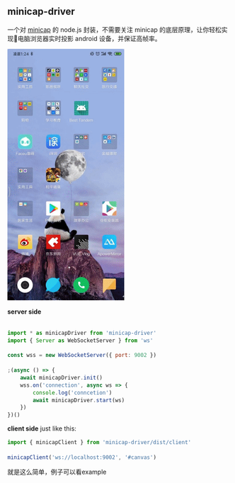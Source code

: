 ## minicap-driver

一个对 [minicap](https://github.com/openstf/minicap) 的 node.js 封装，不需要关注 minicap 的底层原理，让你轻松实现电脑浏览器实时投影 android 设备，并保证高帧率。

![](./screenshot.gif)

**server side**

```js

import * as minicapDriver from 'minicap-driver'
import { Server as WebSocketServer } from 'ws'

const wss = new WebSocketServer({ port: 9002 })

;(async () => {
	await minicapDriver.init()
	wss.on('connection', async ws => {
		console.log('conncetion')
		await minicapDriver.start(ws)
	})
})()
```

**client side** just like this:

```js
import { minicapClient } from 'minicap-driver/dist/client'

minicapClient('ws://localhost:9002', '#canvas')
```

就是这么简单，例子可以看example